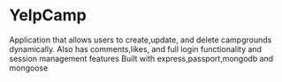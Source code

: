 # YelpCamp
Application that allows users to create,update, and delete campgrounds dynamically. Also has comments,likes, and full login functionality and session management features
Built with express,passport,mongodb and mongoose

